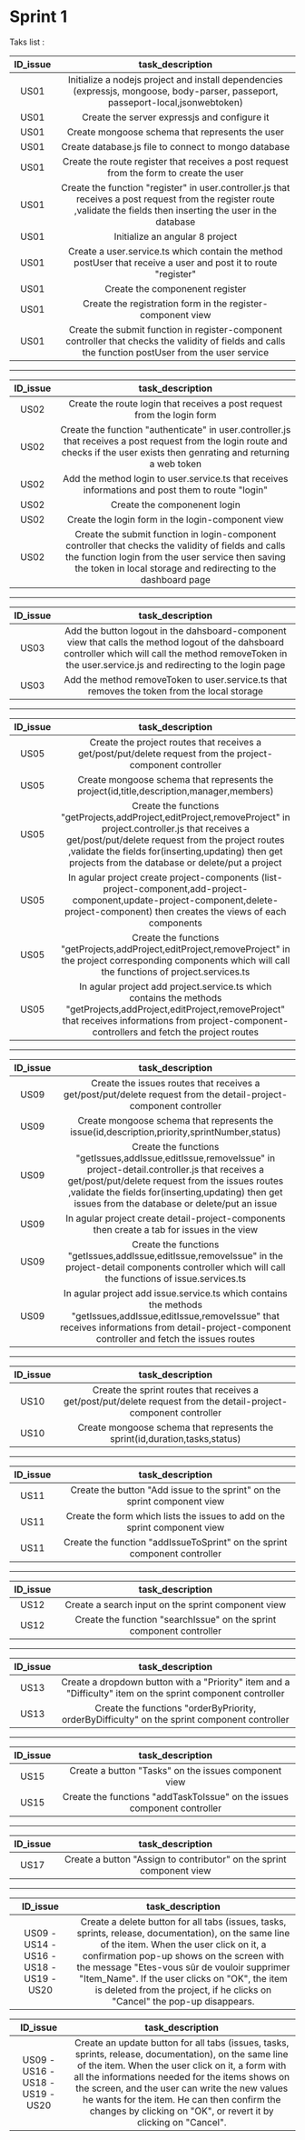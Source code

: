 # Sprint 1

Taks list :

| ID_issue | task_description |
| :-: | :-: |
| US01 | Initialize a nodejs project and install dependencies (expressjs, mongoose, body-parser, passeport, passeport-local,jsonwebtoken)|
| US01 | Create the server expressjs and configure it |
| US01 | Create mongoose schema that represents the user  |
| US01 | Create database.js file to connect to mongo database  |
| US01 | Create the route register that receives a post request from the form to create the user |
| US01 | Create the function "register" in user.controller.js that receives a post request from the register route ,validate the fields then inserting the user in the database |
| US01 | Initialize an angular 8 project |
| US01 | Create a user.service.ts which contain the method postUser that receive a user and post it to route "register" |
| US01 | Create the componenent register |
| US01 | Create the registration form in the register-component view |
| US01 | Create the submit function in register-component controller that checks the validity of fields and calls the function postUser from the user service |

----------------------------------------------------------------------------------------------------------------------

| ID_issue | task_description |
| :-: | :-: |
| US02 | Create the route login that receives a post request from the login form |
| US02 | Create the function "authenticate" in user.controller.js that receives a post request from the login route and checks if the user exists then genrating and returning a web token |
| US02 | Add the method login to user.service.ts that receives informations and post them to route "login" |
| US02 | Create the componenent login |
| US02 | Create the login form in the login-component view |
| US02 | Create the submit function in login-component controller that checks the validity of fields and calls the function login from the user service then saving the token in local storage and redirecting to the dashboard page |

----------------------------------------------------------------------------------------------------------------------

| ID_issue | task_description |
| :-: | :-: |
| US03 | Add the button logout in the dahsboard-component view that calls the method logout of the dahsboard controller which will call the method removeToken in the user.service.js and redirecting to the login page |
| US03 | Add the method removeToken to user.service.ts that removes the token from the local storage |

----------------------------------------------------------------------------------------------------------------------

| ID_issue | task_description |
| :-: | :-: |
| US05 | Create the project routes that receives a get/post/put/delete request from the project-component controller|
| US05 | Create mongoose schema that represents the project(id,title,description,manager,members) |
| US05 | Create the functions "getProjects,addProject,editProject,removeProject" in project.controller.js that receives a get/post/put/delete request from the project routes ,validate the fields for(inserting,updating) then get projects from the database or delete/put a project|
| US05 | In agular project create project-components (list-project-component,add-project-component,update-project-component,delete-project-component) then creates the views of each components
| US05 | Create the functions "getProjects,addProject,editProject,removeProject" in the project corresponding components which will call the functions of project.services.ts
| US05 | In agular project add project.service.ts which contains the methods "getProjects,addProject,editProject,removeProject" that receives informations from project-component-controllers and fetch the project routes |


----------------------------------------------------------------------------------------------------------------------

| ID_issue | task_description |
| :-: | :-: |
| US09 | Create the issues routes that receives a get/post/put/delete request from the detail-project-component controller|
| US09 | Create mongoose schema that represents the issue(id,description,priority,sprintNumber,status) |
| US09 | Create the functions "getIssues,addIssue,editIssue,removeIssue" in project-detail.controller.js that receives a get/post/put/delete request from the issues routes ,validate the fields for(inserting,updating) then get issues from the database or delete/put an issue|
| US09 | In agular project create detail-project-components then create a tab for issues in the view
| US09 | Create the functions "getIssues,addIssue,editIssue,removeIssue" in the project-detail components controller which will call the functions of issue.services.ts
| US09 | In agular project add issue.service.ts which contains the methods "getIssues,addIssue,editIssue,removeIssue" that receives informations from detail-project-component controller and fetch the issues routes |

----------------------------------------------------------------------------------------------------------------------

| ID_issue | task_description |
| :-: | :-: |
| US10 | Create the sprint routes that receives a get/post/put/delete request from the detail-project-component controller|
| US10 | Create mongoose schema that represents the sprint(id,duration,tasks,status) |

----------------------------------------------------------------------------------------------------------------------
| ID_issue | task_description |
| :-: | :-: |
| US11 | Create the button "Add issue to the sprint" on the sprint component view |
| US11 | Create the form which lists the issues to add on the sprint component view |
| US11 | Create the function "addIssueToSprint" on the sprint component controller |

----------------------------------------------------------------------------------------------------------------------
| ID_issue | task_description |
| :-: | :-: |
| US12 | Create a search input on the sprint component view |
| US12 | Create the function "searchIssue" on the sprint component controller |

----------------------------------------------------------------------------------------------------------------------

| ID_issue | task_description |
| :-: | :-: |
| US13 | Create a dropdown button with a "Priority" item and a "Difficulty" item on the sprint component controller |
| US13 | Create the functions "orderByPriority, orderByDifficulty" on the sprint component controller |

----------------------------------------------------------------------------------------------------------------------
| ID_issue | task_description |
| :-: | :-: |
| US15 | Create a button "Tasks" on the issues component view |
| US15 | Create the functions "addTaskToIssue" on the issues component controller |

----------------------------------------------------------------------------------------------------------------------
| ID_issue | task_description |
| :-: | :-: |
| US17 | Create a button "Assign to contributor" on the sprint component view |

----------------------------------------------------------------------------------------------------------------------
| ID_issue | task_description |
| :-: | :-: |
| US09 - US14 - US16 - US18 - US19 - US20 |Create a delete button for all tabs (issues, tasks, sprints, release, documentation), on the same line of the item. When the user click on it, a confirmation pop-up shows on the screen with the message "Etes-vous sûr de vouloir supprimer "Item_Name". If the user clicks on "OK", the item is deleted from the project, if he clicks on "Cancel" the pop-up disappears.


| ID_issue | task_description |
| :-: | :-: |
| US09 - US16 - US18 - US19 - US20 |Create an update button for all tabs (issues, tasks, sprints, release, documentation), on the same line of the item. When the user click on it, a form with all the informations needed for the items shows on the screen, and the user can write the new values he wants for the item. He can then confirm the changes by clicking on "OK", or revert it by clicking on "Cancel".
